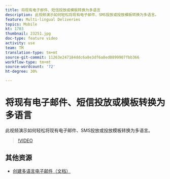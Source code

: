 ```yaml
---
title: 将现有电子邮件、短信投放或模板转换为多语言
description: 此视频演示如何轻松将现有电子邮件、SMS投放或投放模板转换为多语言。
feature: Multi-lingual Deliveries
topics: Mobile
kt: 1703
thumbnail: 23251.jpg
doc-type: feature video
activity: use
team: TM
translation-type: tm+mt
source-git-commit: 11263e247184ddc6a8e3df6a8ed0899907fbb366
workflow-type: tm+mt
source-wordcount: '72'
ht-degree: 30%

---
```



# 将现有电子邮件、短信投放或模板转换为多语言

此视频演示如何轻松将现有电子邮件、SMS投放或投放模板转换为多语言。

>[!VIDEO](https://video.tv.adobe.com/v/23251?quality=12)

## 其他资源

* [创建多语言电子邮件（文档）](https://helpx.adobe.com/campaign/standard/channels/using/creating-a-multilingual-email.html)
